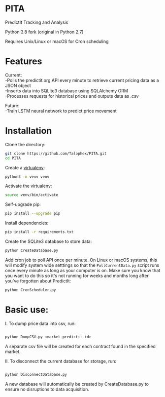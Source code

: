 # PITA

PredictIt Tracking and Analysis  

Python 3.8 fork (original in Python 2.7)

Requires Unix/Linux or macOS for Cron scheduling

# Features

Current:  
-Polls the predictit.org API every minute to retrieve current pricing data as a JSON object  
-Inserts data into SQLite3 database using SQLAlchemy ORM  
-Processes requests for historical prices and outputs data as .csv

Future:  
-Train LSTM neural network to predict price movement

# Installation

Clone the directory:

```bash
git clone https://github.com/Talophex/PITA.git
cd PITA
```

Create a [virtualenv](https://docs.python.org/3.8/library/venv.html):

```bash
python3 -m venv venv
```

Activate the virtualenv:

```bash
source venv/bin/activate
```

Self-upgrade pip:

```bash
pip install --upgrade pip
```

Install dependencies:

```bash
pip install -r requirements.txt
```

Create the SQLite3 database to store data:

```bash
python CreateDatabase.py
```

Add cron job to poll API once per minute. On Linux or macOS systems, this will modify system wide setttings so that the `PullCurrentData.py` script runs once every minute as long as your computer is on. Make sure you know that you want to do this so it's not running for weeks and months long after you've forgotten about PredictIt:

```bash
python CronScheduler.py
```

# Basic use:

I. To dump price data into csv, run:

```bash

python DumpCSV.py <market-predictit-id>

```

A separate csv file will be created for each contract found in the specified market.

II. To disconnect the current database for storage, run:

```bash

python DisconnectDatabase.py

```

A new database will automatically be created by CreateDatabase.py to ensure no disruptions to data acquisition.
